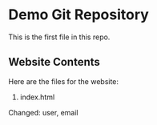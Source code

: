 # Demo Git Repository

This is the first file in this repo.

## Website Contents

Here are the files for the website:

1. index.html

Changed:
user, email
